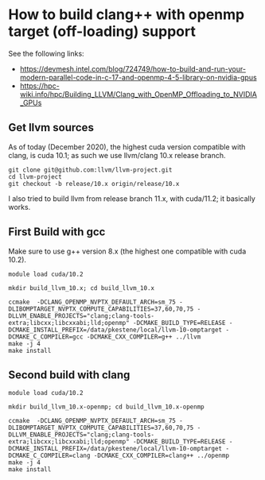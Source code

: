 # How to build clang++ with openmp target (off-loading) support

See the following links:
- https://devmesh.intel.com/blog/724749/how-to-build-and-run-your-modern-parallel-code-in-c-17-and-openmp-4-5-library-on-nvidia-gpus
- https://hpc-wiki.info/hpc/Building_LLVM/Clang_with_OpenMP_Offloading_to_NVIDIA_GPUs


## Get llvm sources

As of today (December 2020), the highest cuda version compatible with clang, is cuda 10.1; as such we use llvm/clang 10.x release branch.

```shell
git clone git@github.com:llvm/llvm-project.git
cd llvm-project
git checkout -b release/10.x origin/release/10.x
```

I also tried to build llvm from release branch 11.x, with cuda/11.2; it basically works.

## First Build with gcc

Make sure to use g++ version 8.x (the highest one compatible with cuda 10.2).

```shell
module load cuda/10.2

mkdir build_llvm_10.x; cd build_llvm_10.x

ccmake  -DCLANG_OPENMP_NVPTX_DEFAULT_ARCH=sm_75 -DLIBOMPTARGET_NVPTX_COMPUTE_CAPABILITIES=37,60,70,75 -DLLVM_ENABLE_PROJECTS="clang;clang-tools-extra;libcxx;libcxxabi;lld;openmp" -DCMAKE_BUILD_TYPE=RELEASE -DCMAKE_INSTALL_PREFIX=/data/pkestene/local/llvm-10-omptarget -DCMAKE_C_COMPILER=gcc -DCMAKE_CXX_COMPILER=g++ ../llvm
make -j 4
make install
```

## Second build with clang

```shell
module load cuda/10.2

mkdir build_llvm_10.x-openmp; cd build_llvm_10.x-openmp

ccmake  -DCLANG_OPENMP_NVPTX_DEFAULT_ARCH=sm_75 -DLIBOMPTARGET_NVPTX_COMPUTE_CAPABILITIES=37,60,70,75 -DLLVM_ENABLE_PROJECTS="clang;clang-tools-extra;libcxx;libcxxabi;lld;openmp" -DCMAKE_BUILD_TYPE=RELEASE -DCMAKE_INSTALL_PREFIX=/data/pkestene/local/llvm-10-omptarget -DCMAKE_C_COMPILER=clang -DCMAKE_CXX_COMPILER=clang++ ../openmp
make -j 4
make install
```
